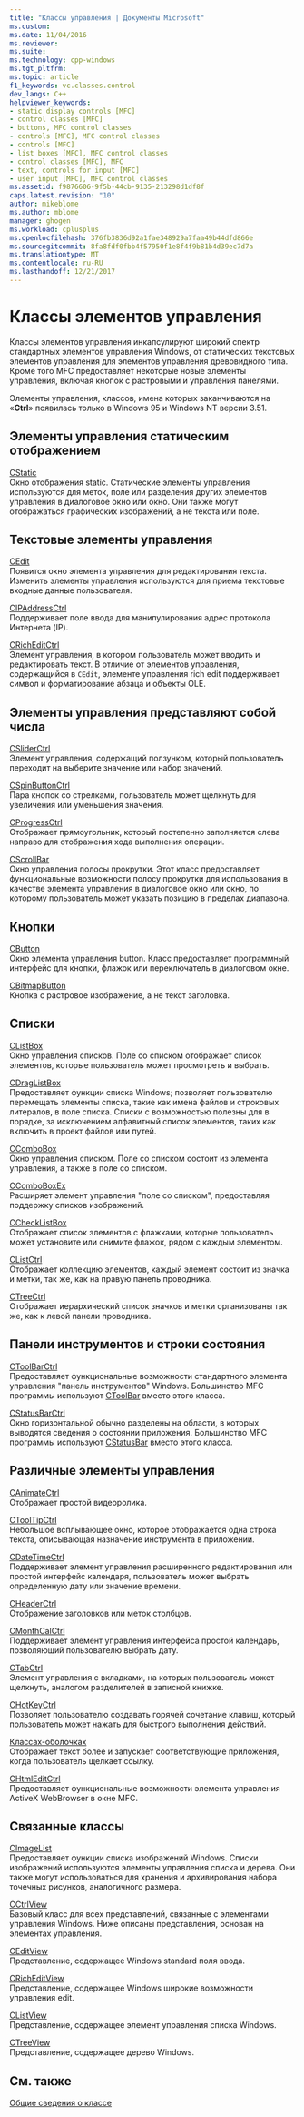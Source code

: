 ```yaml
---
title: "Классы управления | Документы Microsoft"
ms.custom: 
ms.date: 11/04/2016
ms.reviewer: 
ms.suite: 
ms.technology: cpp-windows
ms.tgt_pltfrm: 
ms.topic: article
f1_keywords: vc.classes.control
dev_langs: C++
helpviewer_keywords:
- static display controls [MFC]
- control classes [MFC]
- buttons, MFC control classes
- controls [MFC], MFC control classes
- controls [MFC]
- list boxes [MFC], MFC control classes
- control classes [MFC], MFC
- text, controls for input [MFC]
- user input [MFC], MFC control classes
ms.assetid: f9876606-9f5b-44cb-9135-213298d1df8f
caps.latest.revision: "10"
author: mikeblome
ms.author: mblome
manager: ghogen
ms.workload: cplusplus
ms.openlocfilehash: 376fb3836d92a1fae348929a7faa49b44dfd866e
ms.sourcegitcommit: 8fa8fdf0fbb4f57950f1e8f4f9b81b4d39ec7d7a
ms.translationtype: MT
ms.contentlocale: ru-RU
ms.lasthandoff: 12/21/2017
---
```

# <a name="control-classes"></a>Классы элементов управления
Классы элементов управления инкапсулируют широкий спектр стандартных элементов управления Windows, от статических текстовых элементов управления для элементов управления древовидного типа. Кроме того MFC предоставляет некоторые новые элементы управления, включая кнопок с растровыми и управления панелями.  
  
 Элементы управления, классов, имена которых заканчиваются на «**Ctrl**» появилась только в Windows 95 и Windows NT версии 3.51.  
  
## <a name="static-display-controls"></a>Элементы управления статическим отображением  
 [CStatic](../mfc/reference/cstatic-class.md)  
 Окно отображения static. Статические элементы управления используются для меток, поле или разделения других элементов управления в диалоговое окно или окно. Они также могут отображаться графических изображений, а не текста или поле.  
  
## <a name="text-controls"></a>Текстовые элементы управления  
 [CEdit](../mfc/reference/cedit-class.md)  
 Появится окно элемента управления для редактирования текста. Изменить элементы управления используются для приема текстовые входные данные пользователя.  
  
 [CIPAddressCtrl](../mfc/reference/cipaddressctrl-class.md)  
 Поддерживает поле ввода для манипулирования адрес протокола Интернета (IP).  
  
 [CRichEditCtrl](../mfc/reference/cricheditctrl-class.md)  
 Элемент управления, в котором пользователь может вводить и редактировать текст. В отличие от элементов управления, содержащийся в `CEdit`, элементе управления rich edit поддерживает символ и форматирование абзаца и объекты OLE.  
  
## <a name="controls-that-represent-numbers"></a>Элементы управления представляют собой числа  
 [CSliderCtrl](../mfc/reference/csliderctrl-class.md)  
 Элемент управления, содержащий ползунком, который пользователь переходит на выберите значение или набор значений.  
  
 [CSpinButtonCtrl](../mfc/reference/cspinbuttonctrl-class.md)  
 Пара кнопок со стрелками, пользователь может щелкнуть для увеличения или уменьшения значения.  
  
 [CProgressCtrl](../mfc/reference/cprogressctrl-class.md)  
 Отображает прямоугольник, который постепенно заполняется слева направо для отображения хода выполнения операции.  
  
 [CScrollBar](../mfc/reference/cscrollbar-class.md)  
 Окно управления полосы прокрутки. Этот класс предоставляет функциональные возможности полосу прокрутки для использования в качестве элемента управления в диалоговое окно или окно, по которому пользователь может указать позицию в пределах диапазона.  
  
## <a name="buttons"></a>Кнопки  
 [CButton](../mfc/reference/cbutton-class.md)  
 Окно элемента управления button. Класс предоставляет программный интерфейс для кнопки, флажок или переключатель в диалоговом окне.  
  
 [CBitmapButton](../mfc/reference/cbitmapbutton-class.md)  
 Кнопка с растровое изображение, а не текст заголовка.  
  
## <a name="lists"></a>Списки  
 [CListBox](../mfc/reference/clistbox-class.md)  
 Окно управления списков. Поле со списком отображает список элементов, которые пользователь может просмотреть и выбрать.  
  
 [CDragListBox](../mfc/reference/cdraglistbox-class.md)  
 Предоставляет функции списка Windows; позволяет пользователю перемещать элементы списка, такие как имена файлов и строковых литералов, в поле списка. Списки с возможностью полезны для в порядке, за исключением алфавитный список элементов, таких как включить в проект файлов или путей.  
  
 [CComboBox](../mfc/reference/ccombobox-class.md)  
 Окно управления списком. Поле со списком состоит из элемента управления, а также в поле со списком.  
  
 [CComboBoxEx](../mfc/reference/ccomboboxex-class.md)  
 Расширяет элемент управления "поле со списком", предоставляя поддержку списков изображений.  
  
 [CCheckListBox](../mfc/reference/cchecklistbox-class.md)  
 Отображает список элементов с флажками, которые пользователь может установите или снимите флажок, рядом с каждым элементом.  
  
 [CListCtrl](../mfc/reference/clistctrl-class.md)  
 Отображает коллекцию элементов, каждый элемент состоит из значка и метки, так же, как на правую панель проводника.  
  
 [CTreeCtrl](../mfc/reference/ctreectrl-class.md)  
 Отображает иерархический список значков и метки организованы так же, как к левой панели проводника.  
  
## <a name="toolbars-and-status-bars"></a>Панели инструментов и строки состояния  
 [CToolBarCtrl](../mfc/reference/ctoolbarctrl-class.md)  
 Предоставляет функциональные возможности стандартного элемента управления "панель инструментов" Windows. Большинство MFC программы используют [CToolBar](../mfc/reference/ctoolbar-class.md) вместо этого класса.  
  
 [CStatusBarCtrl](../mfc/reference/cstatusbarctrl-class.md)  
 Окно горизонтальной обычно разделены на области, в которых выводятся сведения о состоянии приложения. Большинство MFC программы используют [CStatusBar](../mfc/reference/cstatusbar-class.md) вместо этого класса.  
  
## <a name="miscellaneous-controls"></a>Различные элементы управления  
 [CAnimateCtrl](../mfc/reference/canimatectrl-class.md)  
 Отображает простой видеоролика.  
  
 [CToolTipCtrl](../mfc/reference/ctooltipctrl-class.md)  
 Небольшое всплывающее окно, которое отображается одна строка текста, описывающая назначение инструмента в приложении.  
  
 [CDateTimeCtrl](../mfc/reference/cdatetimectrl-class.md)  
 Поддерживает элемент управления расширенного редактирования или простой интерфейс календаря, пользователь может выбрать определенную дату или значение времени.  
  
 [CHeaderCtrl](../mfc/reference/cheaderctrl-class.md)  
 Отображение заголовков или меток столбцов.  
  
 [CMonthCalCtrl](../mfc/reference/cmonthcalctrl-class.md)  
 Поддерживает элемент управления интерфейса простой календарь, позволяющий пользователю выбрать дату.  
  
 [CTabCtrl](../mfc/reference/ctabctrl-class.md)  
 Элемент управления с вкладками, на которых пользователь может щелкнуть, аналогом разделителей в записной книжке.  
  
 [CHotKeyCtrl](../mfc/reference/chotkeyctrl-class.md)  
 Позволяет пользователю создавать горячей сочетание клавиш, который пользователь может нажать для быстрого выполнения действий.  
  
 [Классах-оболочках](../mfc/reference/clinkctrl-class.md)  
 Отображает текст более и запускает соответствующие приложения, когда пользователь щелкает ссылку.  
  
 [CHtmlEditCtrl](../mfc/reference/chtmleditctrl-class.md)  
 Предоставляет функциональные возможности элемента управления ActiveX WebBrowser в окне MFC.  
  
## <a name="related-classes"></a>Связанные классы  
 [CImageList](../mfc/reference/cimagelist-class.md)  
 Предоставляет функции списка изображений Windows. Списки изображений используются элементы управления списка и дерева. Они также могут использоваться для хранения и архивирования набора точечных рисунков, аналогичного размера.  
  
 [CCtrlView](../mfc/reference/cctrlview-class.md)  
 Базовый класс для всех представлений, связанные с элементами управления Windows. Ниже описаны представления, основан на элементах управления.  
  
 [CEditView](../mfc/reference/ceditview-class.md)  
 Представление, содержащее Windows standard поля ввода.  
  
 [CRichEditView](../mfc/reference/cricheditview-class.md)  
 Представление, содержащее Windows широкие возможности управления edit.  
  
 [CListView](../mfc/reference/clistview-class.md)  
 Представление, содержащее элемент управления списка Windows.  
  
 [CTreeView](../mfc/reference/ctreeview-class.md)  
 Представление, содержащее дерево Windows.  
  
## <a name="see-also"></a>См. также  
 [Общие сведения о классе](../mfc/class-library-overview.md)

